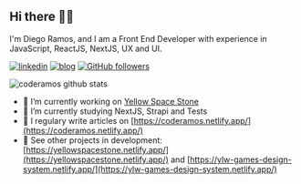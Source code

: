 ## Hi there 🧔🏾

I'm Diego Ramos, and I am a Front End Developer with experience in JavaScript, ReactJS, NextJS, UX and UI.

[![linkedin](https://img.shields.io/badge/-linkedin-171717?style=flat-square&logo=Linkedin&logoColor=white&link=https://www.linkedin.com/in/coderamos/)](https://www.linkedin.com/in/coderamos/)
[![blog](https://img.shields.io/badge/-blog-171717?style=flat-square&logo=Ghost&logoColor=white&link=https://coderamos.netlify.app/)](https://coderamos.netlify.app/)
[![GitHub followers](https://img.shields.io/github/followers/coderamos.svg?style=social&label=follow&maxAge=2592000)](https://github.com/coderamos?tab=followers)

![coderamos github stats](https://github-readme-stats.vercel.app/api?username=coderamos&count_private=true&hide=issues,contribs&show_icons=true&title_color=FFCB00&icon_color=FFCB00&text_color=FFFFFF&bg_color=171717)

- 🔭 I’m currently working on [Yellow Space Stone](https://www.linkedin.com/company/yellowspacestone/)
- 🌱 I’m currently studying NextJS, Strapi and Tests
- 📝 I regulary write articles on [https://coderamos.netlify.app/](https://coderamos.netlify.app/)
- 👀 See other projects in development: [https://yellowspacestone.netlify.app/](https://yellowspacestone.netlify.app/) and [https://ylw-games-design-system.netlify.app/](https://ylw-games-design-system.netlify.app/)
